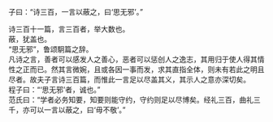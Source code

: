 子曰：“诗三百，一言以蔽之，曰‘思无邪’。”

诗三百十一篇，言三百者，举大数也。  
蔽，犹盖也。  
“思无邪”，鲁颂駉篇之辞。  
凡诗之言，善者可以感发人之善心，恶者可以惩创人之逸志，其用归于使人得其情性之正而已。然其言微婉，且或各因一事而发，求其直指全体，则未有若此之明且尽者。故夫子言诗三百篇，而惟此一言足以尽盖其义，其示人之意亦深切矣。   
程子曰：“‘思无邪’者，诚也。”    
范氏曰：“学者必务知要，知要则能守约，守约则足以尽博矣。经礼三百，曲礼三千，亦可以一言以蔽之，曰‘毋不敬’。”